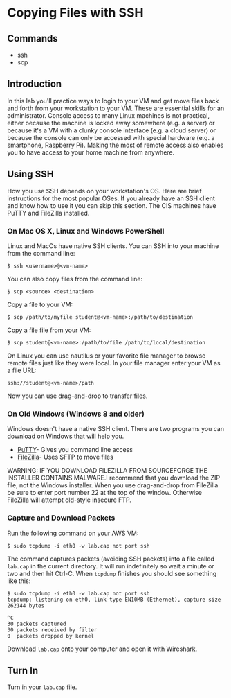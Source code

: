 # Copying Files with SSH 

## Commands 

  * ssh
  * scp

## Introduction 

In this lab you'll practice ways to login to your VM and get move files back and forth from your workstation to your VM. These are essential skills for an administrator. Console access to many Linux machines is not practical, either because the machine is locked away somewhere (e.g. a server) or because it's a VM with a clunky console interface (e.g. a cloud server) or because the console can only be accessed with special hardware (e.g. a smartphone, Raspberry Pi). Making the most of remote access also enables you to have access to your home machine from anywhere.

## Using SSH 

How you use SSH depends on your workstation's OS. Here are brief instructions for the most popular OSes. If you already have an SSH client and know how to use it you can skip this section. The CIS machines have PuTTY and FileZilla installed.

### On Mac OS X, Linux and Windows PowerShell 

Linux and MacOs have native SSH clients. You can SSH into your machine from the command line:

```
$ ssh <username>@<vm-name>
```

You can also copy files from the command line:

```
$ scp <source> <destination>
```

Copy a file to your VM:

```
$ scp /path/to/myfile student@<vm-name>:/path/to/destination
```

Copy a file file from your VM:

```
$ scp student@<vm-name>:/path/to/file /path/to/local/destination
```

On Linux you can use nautilus or your favorite file manager to browse remote files just like they were local. In your file manager enter your VM as a file URL:

```
ssh://student@<vm-name>/path
```

Now you can use drag-and-drop to transfer files.

### On Old Windows (Windows 8 and older)

Windows doesn't have a native SSH client. There are two programs you can download on Windows that will help you.

  - [PuTTY](http://www.chiark.greenend.org.uk/~sgtatham/putty/download.html)- Gives you command line access
  - [FileZilla](https://filezilla-project.org/)- Uses SFTP to move files

WARNING: IF YOU DOWNLOAD FILEZILLA FROM SOURCEFORGE THE INSTALLER CONTAINS MALWARE.I recommend that you download the ZIP file, not the Windows installer. When you use drag-and-drop from FileZilla be sure to enter port number 22 at the top of the window. Otherwise FileZilla will attempt old-style insecure FTP.

### Capture and Download Packets 

Run the following command on your AWS VM: 

```
$ sudo tcpdump -i eth0 -w lab.cap not port ssh
```

The command captures packets (avoiding SSH packets) into a file called `lab.cap` in the current directory. It will run indefinitely so wait a minute or two and then hit Ctrl-C. When `tcpdump` finishes you should see something like this: 

```
$ sudo tcpdump -i eth0 -w lab.cap not port ssh 
tcpdump: listening on eth0, link-type EN10MB (Ethernet), capture size 262144 bytes

^C
30 packets captured
30 packets received by filter
0  packets dropped by kernel
```

Download `lab.cap` onto your computer and open it with Wireshark. 

## Turn In 

Turn in your `lab.cap` file. 
